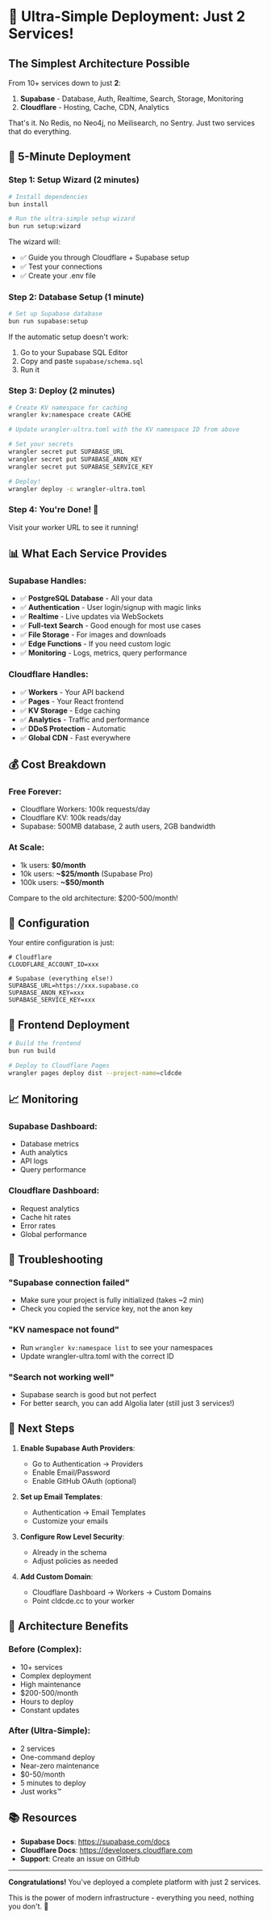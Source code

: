 # 🚀 Ultra-Simple Deployment: Just 2 Services!

## The Simplest Architecture Possible

From 10+ services down to just **2**:
1. **Supabase** - Database, Auth, Realtime, Search, Storage, Monitoring
2. **Cloudflare** - Hosting, Cache, CDN, Analytics

That's it. No Redis, no Neo4j, no Meilisearch, no Sentry. Just two services that do everything.

## 🎯 5-Minute Deployment

### Step 1: Setup Wizard (2 minutes)

```bash
# Install dependencies
bun install

# Run the ultra-simple setup wizard
bun run setup:wizard
```

The wizard will:
- ✅ Guide you through Cloudflare + Supabase setup
- ✅ Test your connections
- ✅ Create your .env file

### Step 2: Database Setup (1 minute)

```bash
# Set up Supabase database
bun run supabase:setup
```

If the automatic setup doesn't work:
1. Go to your Supabase SQL Editor
2. Copy and paste `supabase/schema.sql`
3. Run it

### Step 3: Deploy (2 minutes)

```bash
# Create KV namespace for caching
wrangler kv:namespace create CACHE

# Update wrangler-ultra.toml with the KV namespace ID from above

# Set your secrets
wrangler secret put SUPABASE_URL
wrangler secret put SUPABASE_ANON_KEY
wrangler secret put SUPABASE_SERVICE_KEY

# Deploy!
wrangler deploy -c wrangler-ultra.toml
```

### Step 4: You're Done! 🎉

Visit your worker URL to see it running!

## 📊 What Each Service Provides

### Supabase Handles:
- ✅ **PostgreSQL Database** - All your data
- ✅ **Authentication** - User login/signup with magic links
- ✅ **Realtime** - Live updates via WebSockets
- ✅ **Full-text Search** - Good enough for most use cases
- ✅ **File Storage** - For images and downloads
- ✅ **Edge Functions** - If you need custom logic
- ✅ **Monitoring** - Logs, metrics, query performance

### Cloudflare Handles:
- ✅ **Workers** - Your API backend
- ✅ **Pages** - Your React frontend
- ✅ **KV Storage** - Edge caching
- ✅ **Analytics** - Traffic and performance
- ✅ **DDoS Protection** - Automatic
- ✅ **Global CDN** - Fast everywhere

## 💰 Cost Breakdown

### Free Forever:
- Cloudflare Workers: 100k requests/day
- Cloudflare KV: 100k reads/day
- Supabase: 500MB database, 2 auth users, 2GB bandwidth

### At Scale:
- 1k users: **$0/month**
- 10k users: **~$25/month** (Supabase Pro)
- 100k users: **~$50/month**

Compare to the old architecture: $200-500/month!

## 🔧 Configuration

Your entire configuration is just:

```env
# Cloudflare
CLOUDFLARE_ACCOUNT_ID=xxx

# Supabase (everything else!)
SUPABASE_URL=https://xxx.supabase.co
SUPABASE_ANON_KEY=xxx
SUPABASE_SERVICE_KEY=xxx
```

## 🎨 Frontend Deployment

```bash
# Build the frontend
bun run build

# Deploy to Cloudflare Pages
wrangler pages deploy dist --project-name=cldcde
```

## 📈 Monitoring

### Supabase Dashboard:
- Database metrics
- Auth analytics  
- API logs
- Query performance

### Cloudflare Dashboard:
- Request analytics
- Cache hit rates
- Error rates
- Global performance

## 🚨 Troubleshooting

### "Supabase connection failed"
- Make sure your project is fully initialized (takes ~2 min)
- Check you copied the service key, not the anon key

### "KV namespace not found"
- Run `wrangler kv:namespace list` to see your namespaces
- Update wrangler-ultra.toml with the correct ID

### "Search not working well"
- Supabase search is good but not perfect
- For better search, you can add Algolia later (still just 3 services!)

## 🎯 Next Steps

1. **Enable Supabase Auth Providers**:
   - Go to Authentication → Providers
   - Enable Email/Password
   - Enable GitHub OAuth (optional)

2. **Set up Email Templates**:
   - Authentication → Email Templates
   - Customize your emails

3. **Configure Row Level Security**:
   - Already in the schema
   - Adjust policies as needed

4. **Add Custom Domain**:
   - Cloudflare Dashboard → Workers → Custom Domains
   - Point cldcde.cc to your worker

## 🌟 Architecture Benefits

### Before (Complex):
- 10+ services
- Complex deployment
- High maintenance
- $200-500/month
- Hours to deploy
- Constant updates

### After (Ultra-Simple):
- 2 services
- One-command deploy
- Near-zero maintenance
- $0-50/month
- 5 minutes to deploy
- Just works™

## 📚 Resources

- **Supabase Docs**: https://supabase.com/docs
- **Cloudflare Docs**: https://developers.cloudflare.com
- **Support**: Create an issue on GitHub

---

**Congratulations!** You've deployed a complete platform with just 2 services. 

This is the power of modern infrastructure - everything you need, nothing you don't. 🚀
